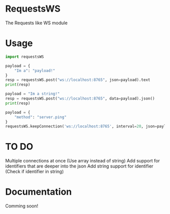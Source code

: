 # RequestsWS
The Requests like WS module

# Usage
```python
import requestsWS

payload = {
    "Im a": "payload!"
}
resp = requestsWS.post("ws://localhost:8765", json=payload).text
print(resp)

payload = "Im a string!"
resp = requestsWS.post("ws://localhost:8765", data=payload).json()
print(resp)

payload = {
    "method": "server.ping"
}
requestsWS.keepConnection('ws://localhost:8765', interval=20, json=payload)
```

# TO DO
Multiple connections at once (Use array instead of string)
Add support for identifiers that are deeper into the json
Add string support for identifier (Check if identifier in string)

# Documentation
Comming soon!
